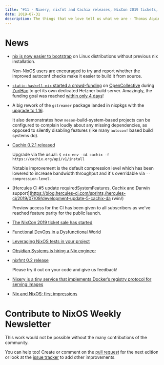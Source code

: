 ```yaml
---
title: "#11 - Nixery, nixfmt and Cachix releases, NixCon 2019 tickets, a job and first impressions post"
date: 2019-07-31
description: The things that we love tell us what we are - Thomas Aquinas
---
```


# News

- [nix is now easier to bootstrap](https://github.com/NixOS/nix/pull/2979) on Linux distributions without previous nix installation.

  Non-NixOS users are encouraged to try and report whether the improved autoconf checks make it easier to build it from source.

- [`static-haskell-nix` started a crowd-funding](https://github.com/NixOS/nixpkgs/issues/43795#issuecomment-503048915) on [OpenCollective](https://opencollective.com/static-haskell-nix) during [ZuriHac](https://zfoh.ch/zurihac2019/) to get its own dedicated Hetzner build server. Amazingly, the funding goal was reached [within only 4 days](https://github.com/NixOS/nixpkgs/issues/43795#issuecomment-504266116)!

- A big rework of the `gstreamer` package landed in nixpkgs with the [upgrade to 1.16](https://github.com/NixOS/nixpkgs/pull/54398).

  It also demonstrates how `meson`-build-system-based projects can be configured to complain loudly about any missing dependencies, as opposed to silently disabling features (like many `autoconf` based build systems do).

- [Cachix 0.2.1 released](https://github.com/cachix/cachix/blob/master/cachix/CHANGELOG.md#021---2019-07-05)

  Upgrade via the usual: `$ nix-env -iA cachix -f https://cachix.org/api/v1/install`

  Notable improvement is the default compression level which has been lowered to increase
  bandwidth throughput and it's overridable via `--compression-level`.

- [Hercules CI #5 update requiredSystemFeatures, Cachix and Darwin
  support](https://blog.hercules-ci.com/sprints,/hercules-ci/2019/07/09/development-update-5-cachix-da
  rwin/)

  Preview access for the CI has been given to all subscribers as we've reached feature parity for the
  public launch.

- [The NixCon 2019 ticket sale has started](https://discourse.nixos.org/t/nixcon-2019-ticket-presale/3434)

- [Functional DevOps in a Dysfunctional World](https://vaibhavsagar.com/blog/2019/07/04/functional-devops/index.html)

- [Leveraging NixOS tests in your project](https://nixos.mayflower.consulting/blog/2019/07/11/leveraging-nixos-tests-in-your-project/)

- [Obsidian Systems is hiring a Nix engineer](https://www.reddit.com/r/NixOS/comments/cf8ni3/job_offer_obsidian_systems_is_hiring_a_nix/)

- [nixfmt 0.2 release](https://discourse.nixos.org/t/nixfmt-beta-release/3545)

  Please try it out on your code and give us feedback!

- [Nixery is a tiny service that implements Docker’s registry protocol for serving images](https://discourse.nixos.org/t/nixery-serve-container-images-straight-from-nix/3579)

- [Nix and NixOS: first impressions](https://ian.pw/posts/2019-07-19-nix-nixos-first-impressions.html)

# Contribute to NixOS Weekly Newsletter

This work would not be possible without the many contributions of the community.

You can help too! Create or comment on the [pull request](https://github.com/NixOS/nixos-weekly/pulls)
for the next edition or look at the
[issue tracker](https://github.com/NixOS/nixos-weekly/issues) to add other improvements.
